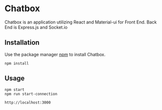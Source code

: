 # Chatbox

Chatbox is an application utilizing React and Material-ui for Front End.
Back End is Express.js and Socket.io

## Installation

Use the package manager [npm](https://www.npmjs.com/get-npm) to install Chatbox.

```
npm install
```

## Usage

```
npm start
npm run start-connection

http://localhost:3000
```
